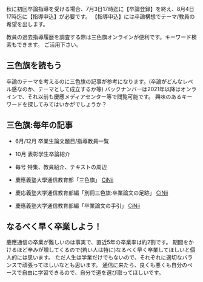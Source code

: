 ﻿---
layout: post
categories: [慶應通信, 情報]
tags: [慶應通信, 卒業論文, 卒業論文構想, 三色旗, 卒業率]
author: tmo
---
秋に初回卒論指導を受ける場合、7月3日17時迄に【卒論登録】を終え、8月4日17時迄に【指導申込】が必要です。
【指導申込】には卒論構想でテーマ/教員の希望を出します。

教員の過去指導履歴を調査する際は三色旗オンラインが便利です。キーワード検索もできます。
ご活用下さい。

## 三色旗を読もう
卒論のテーマを考えるのに三色旗の記事が参考になります。(卒論がどんなレベル感なのか、テーマとして成立するか等)
バックナンバーは2021年以降はオンラインで、それ以前も慶應メディアセンター等で閲覧可能です。
興味のあるキーワードを探してみてはいかがでしょうか？

## 三色旗:毎年の記事
* 6月/12月 卒業生論文題目/指導教員一覧
* 10月 表彰学生卒論紹介
* 毎号 特集、教員紹介、テキストの周辺

* 慶應義塾大學通信教育部「三色旗」
[CiNii](https://ci.nii.ac.jp/ncid/AN0010520X)
* 慶応義塾大学通信教育部編「別冊三色旗:卒業論文の足跡」
[CiNii](https://ci.nii.ac.jp/ncid/BN12276081)
* 慶應義塾大学通信教育部編「卒業論文の手引」
[CiNii](https://ci.nii.ac.jp/ncid/BA62399955)

## なるべく早く卒業しよう！
慶應通信の卒業が難しいのは事実で、直近5年の卒業率は約2割です。
期間をかけるほど辛みが増してくるので(若い人は特に)なるべく早く卒業してほしいと個人的には思います。
ただ人生は学業だけでもないので、それぞれに適切なバランスで頑張ってほしいなとも思います。
通信に来たら、良くも悪くも自分のペースで自由に学習できるので、自分で道を選び取ってほしいです。